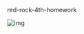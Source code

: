 red-rock-4th-homework

![img](file:///C:\Users\111\AppData\Roaming\Tencent\QQTempSys\~%M@5P5A$F6GBMRI4`S3SN6.jpg)
